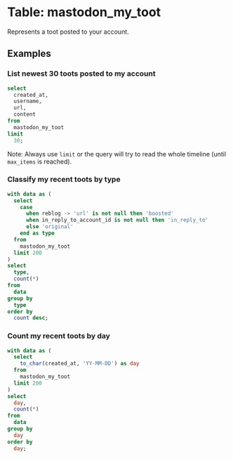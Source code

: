 # Table: mastodon_my_toot

Represents a toot posted to your account.

## Examples

### List newest 30 toots posted to my account

```sql
select
  created_at,
  username,
  url,
  content
from
  mastodon_my_toot
limit
  30;
```

Note: Always use `limit` or the query will try to read the whole timeline (until `max_items` is reached).

### Classify my recent toots by type

```sql
with data as (
  select
    case
      when reblog -> 'url' is not null then 'boosted'
      when in_reply_to_account_id is not null then 'in_reply_to'
      else 'original'
    end as type
  from
    mastodon_my_toot
  limit 200
)
select
  type,
  count(*)
from
  data
group by
  type
order by
  count desc;
```

### Count my recent toots by day
```sql
with data as (
  select
    to_char(created_at, 'YY-MM-DD') as day
  from
    mastodon_my_toot
  limit 200
)
select
  day,
  count(*)
from
  data
group by
  day
order by
  day;
```